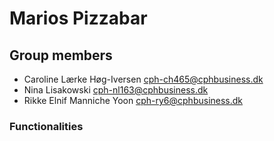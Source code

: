 # Marios Pizzabar

## Group members
- Caroline Lærke Høg-Iversen cph-ch465@cphbusiness.dk
- Nina Lisakowski cph-nl163@cphbusiness.dk
- Rikke Elnif Manniche Yoon cph-ry6@cphbusiness.dk

### Functionalities
